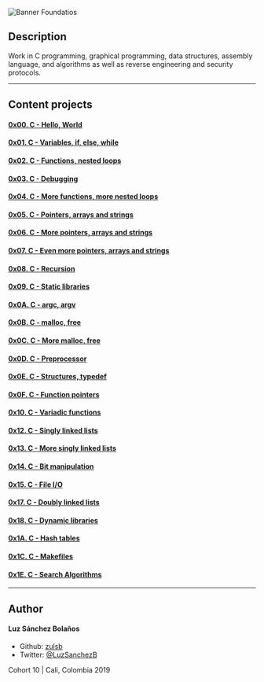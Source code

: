 ![Banner Foundatios](https://user-images.githubusercontent.com/7723544/119243330-4759fe00-bb2b-11eb-92c4-6f537f92c638.png)

## Description
Work in C programming, graphical programming, data structures, assembly language, and algorithms as well as reverse engineering and security protocols.

---

## Content projects
#### [0x00. C - Hello, World](./0x00-hello_world)
#### [0x01. C - Variables, if, else, while](./0x01-variables_if_else_while)
#### [0x02. C - Functions, nested loops](./0x02-functions_nested_loops)
#### [0x03. C - Debugging](./0x03-debugging)
#### [0x04. C - More functions, more nested loops](./0x04-more_functions_nested_loops)
#### [0x05. C - Pointers, arrays and strings](./0x05-pointers_arrays_strings)
#### [0x06. C - More pointers, arrays and strings](./0x06-pointers_arrays_strings)
#### [0x07. C - Even more pointers, arrays and strings](./0x07-pointers_arrays_strings)
#### [0x08. C - Recursion](./0x08-recursion)
#### [0x09. C - Static libraries](./0x09-static_libraries)

#### [0x0A. C - argc, argv](./0x0A-argc_argv)
#### [0x0B. C - malloc, free](./0x0B-malloc_free)
#### [0x0C. C - More malloc, free](./0x0C-more_malloc_free)
#### [0x0D. C - Preprocessor](./0x0D-preprocessor)
#### [0x0E. C - Structures, typedef](./0x0E-structures_typedef)
#### [0x0F. C - Function pointers](./0x0F-function_pointers)
#### [0x10. C - Variadic functions](./0x10-variadic_functions)
#### [0x12. C - Singly linked lists](./0x12-singly_linked_lists)
#### [0x13. C - More singly linked lists](./0x13-more_singly_linked_lists)
#### [0x14. C - Bit manipulation](./0x14-bit_manipulation)
#### [0x15. C - File I/O ](./0x15-file_io)
#### [0x17. C - Doubly linked lists](./0x17-doubly_linked_lists)
#### [0x18. C - Dynamic libraries ](./0x18-dynamic_libraries)
#### [0x1A. C - Hash tables ](./0x1A-hash_tables)
#### [0x1C. C - Makefiles](./0x1C-makefiles)
#### [0x1E. C - Search Algorithms](./0x1E-search_algorithms)

---

## Author
#### Luz Sánchez Bolaños
- Github: [zulsb](https://github.com/zulsb)
- Twitter: [@LuzSanchezB](https://twitter.com/LuzSanchezB)

Cohort 10 | Cali, Colombia 2019